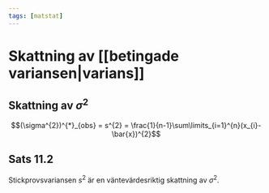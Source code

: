 ```yaml
---
tags: [matstat]
---
```

# Skattning av [[betingade variansen|varians]]

## Skattning av $\sigma^{2}$
$$(\sigma^{2})^{*}_{obs} = s^{2} = \frac{1}{n-1}\sum\limits_{i=1}^{n}(x_{i}-\bar{x})^{2}$$

## Sats 11.2
Stickprovsvariansen $s^{2}$ är en väntevärdesriktig skattning av $\sigma^{2}$.